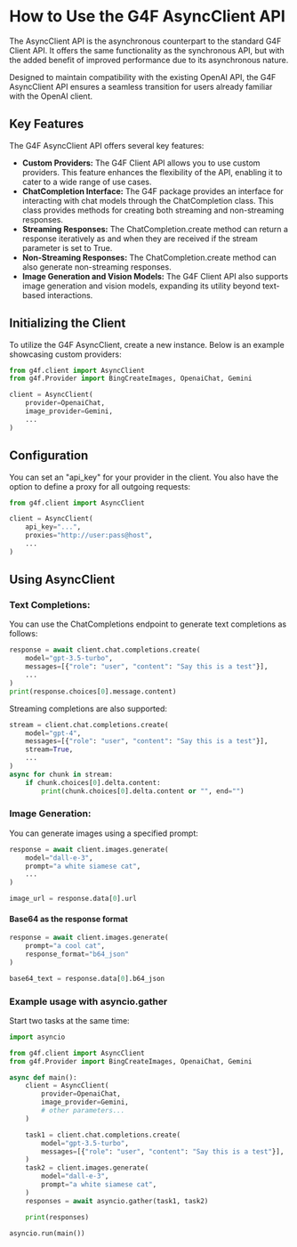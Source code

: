 # How to Use the G4F AsyncClient API

The AsyncClient API is the asynchronous counterpart to the standard G4F Client API. It offers the same functionality as the synchronous API, but with the added benefit of improved performance due to its asynchronous nature.

Designed to maintain compatibility with the existing OpenAI API, the G4F AsyncClient API ensures a seamless transition for users already familiar with the OpenAI client.

## Key Features

The G4F AsyncClient API offers several key features:

- **Custom Providers:** The G4F Client API allows you to use custom providers. This feature enhances the flexibility of the API, enabling it to cater to a wide range of use cases.
- **ChatCompletion Interface:** The G4F package provides an interface for interacting with chat models through the ChatCompletion class. This class provides methods for creating both streaming and non-streaming responses.
- **Streaming Responses:** The ChatCompletion.create method can return a response iteratively as and when they are received if the stream parameter is set to True.
- **Non-Streaming Responses:** The ChatCompletion.create method can also generate non-streaming responses.
- **Image Generation and Vision Models:** The G4F Client API also supports image generation and vision models, expanding its utility beyond text-based interactions.

## Initializing the Client

To utilize the G4F AsyncClient, create a new instance. Below is an example showcasing custom providers:

```python
from g4f.client import AsyncClient
from g4f.Provider import BingCreateImages, OpenaiChat, Gemini

client = AsyncClient(
    provider=OpenaiChat,
    image_provider=Gemini,
    ...
)
```

## Configuration

You can set an "api_key" for your provider in the client. You also have the option to define a proxy for all outgoing requests:

```python
from g4f.client import AsyncClient

client = AsyncClient(
    api_key="...",
    proxies="http://user:pass@host",
    ...
)
```

## Using AsyncClient

### Text Completions:

You can use the ChatCompletions endpoint to generate text completions as follows:

```python
response = await client.chat.completions.create(
    model="gpt-3.5-turbo",
    messages=[{"role": "user", "content": "Say this is a test"}],
    ...
)
print(response.choices[0].message.content)
```

Streaming completions are also supported:

```python
stream = client.chat.completions.create(
    model="gpt-4",
    messages=[{"role": "user", "content": "Say this is a test"}],
    stream=True,
    ...
)
async for chunk in stream:
    if chunk.choices[0].delta.content:
        print(chunk.choices[0].delta.content or "", end="")
```

### Image Generation:

You can generate images using a specified prompt:

```python
response = await client.images.generate(
    model="dall-e-3",
    prompt="a white siamese cat",
    ...
)

image_url = response.data[0].url
```

#### Base64 as the response format

```python
response = await client.images.generate(
    prompt="a cool cat",
    response_format="b64_json"
)

base64_text = response.data[0].b64_json
```

### Example usage with asyncio.gather

Start two tasks at the same time:

```python
import asyncio

from g4f.client import AsyncClient
from g4f.Provider import BingCreateImages, OpenaiChat, Gemini

async def main():
    client = AsyncClient(
        provider=OpenaiChat,
        image_provider=Gemini,
        # other parameters...
    )

    task1 = client.chat.completions.create(
        model="gpt-3.5-turbo",
        messages=[{"role": "user", "content": "Say this is a test"}],
    )
    task2 = client.images.generate(
        model="dall-e-3",
        prompt="a white siamese cat",
    )
    responses = await asyncio.gather(task1, task2)

    print(responses)

asyncio.run(main())
```